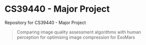 # CS39440 - Major Project
Repository for CS39440 - Major Project

> Comparing image quality assessment algorithms with human perception for optimising image compression for ExoMars
